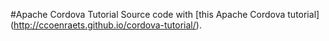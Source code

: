 #Apache Cordova Tutorial
Source code with [this Apache Cordova tutorial] (http://ccoenraets.github.io/cordova-tutorial/).
